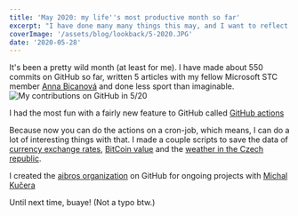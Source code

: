 ```yaml
---
title: 'May 2020: my life''s most productive month so far'
excerpt: "I have done many many things this may, and I want to reflect on that in this post."
coverImage: '/assets/blog/lookback/5-2020.JPG'
date: '2020-05-28'
---
```


It's been a pretty wild month (at least for me). I have made about 550 commits on GitHub so far, written 5 articles with my fellow Microsoft STC member [Anna Bicanová](https://www.linkedin.com/in/anna-bicanov%C3%A1-b02826183/) and done less sport than imaginable.
![My contributions on GitHub in 5/20](https://files.catbox.moe/8u87p5.png)


I had the most fun with a fairly new feature to GitHub called [GitHub actions](https://github.com/features/actions)

Because now you can do the actions on a cron-job, which means, I can do a lot of interesting things with that. I made a couple scripts to save the data of [currency exchange rates](https://github.com/filiptronicek/euro-currency), [BitCoin value](https://github.com/filiptronicek/btc-tracker) and the [weather in the Czech republic](https://github.com/filiptronicek/czech-weather).

I created the [aibros organization](https://github.com/aibros) on GitHub for ongoing projects with [Michal Kučera](https://twitter.com/mi_kucera)

Until next time,
buaye! (Not a typo btw.)